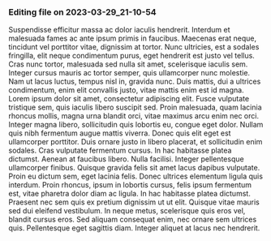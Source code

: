 

### Editing file on 2023-03-29_21-10-54

Suspendisse efficitur massa ac dolor iaculis hendrerit. Interdum et malesuada fames ac ante ipsum primis in faucibus. Maecenas erat neque, tincidunt vel porttitor vitae, dignissim at tortor. Nunc ultricies, est a sodales fringilla, elit neque condimentum purus, eget hendrerit est justo vel tellus. Cras nunc tortor, malesuada sed nulla sit amet, scelerisque iaculis sem. Integer cursus mauris ac tortor semper, quis ullamcorper nunc molestie. Nam ut lacus luctus, tempus nisl in, gravida nunc. Duis mattis, dui a ultrices condimentum, enim elit convallis justo, vitae mattis enim est id magna. Lorem ipsum dolor sit amet, consectetur adipiscing elit.
Fusce vulputate tristique sem, quis iaculis libero suscipit sed. Proin malesuada, quam lacinia rhoncus mollis, magna urna blandit orci, vitae maximus arcu enim nec orci. Integer magna libero, sollicitudin quis lobortis eu, congue eget dolor. Nullam quis nibh fermentum augue mattis viverra. Donec quis elit eget est ullamcorper porttitor. Duis ornare justo in libero placerat, et sollicitudin enim sodales. Cras vulputate fermentum cursus. In hac habitasse platea dictumst.
Aenean at faucibus libero. Nulla facilisi. Integer pellentesque ullamcorper finibus. Quisque gravida felis sit amet lacus dapibus vulputate. Proin eu dictum sem, eget lacinia felis. Donec ultrices elementum ligula quis interdum. Proin rhoncus, ipsum in lobortis cursus, felis ipsum fermentum est, vitae pharetra dolor diam ac ligula. In hac habitasse platea dictumst. Praesent nec sem quis ex pretium dignissim ut ut elit. Quisque vitae mauris sed dui eleifend vestibulum. In neque metus, scelerisque quis eros vel, blandit cursus eros. Sed aliquam consequat enim, nec ornare sem ultrices quis. Pellentesque eget sagittis diam. Integer aliquet at lacus nec hendrerit.


